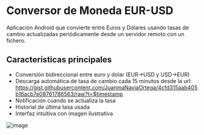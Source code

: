 # Conversor de Moneda EUR-USD

Aplicación Android que convierte entre Euros y Dólares usando tasas de cambio actualizadas periódicamente desde un servidor remoto con un fichero.

## Características principales

- Conversión bidireccional entre euro y dolar (EUR→USD y USD→EUR)
- Descarga automática de tasa de cambio cada 15 minutos desde la url: https://gist.githubusercontent.com/JuanmaNaviaOrtega/4cfd315aab405b16acb7e08761786563/raw?t=$timestamp
- Notificación cuando se actualiza la tasa
- Historial de última tasa usada
- Interfaz intuitiva con imagen ilustrativa


![image](https://github.com/user-attachments/assets/4de3e245-4df2-4b77-aa87-3683f9cff768)
